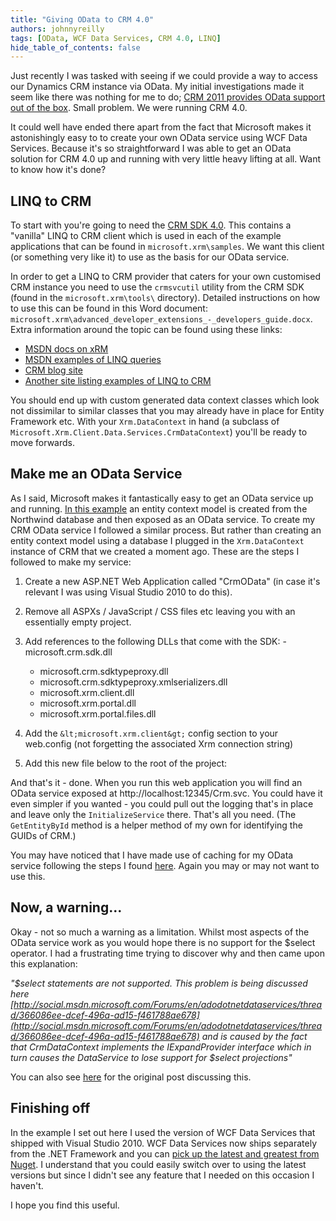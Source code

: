 ```yaml
---
title: "Giving OData to CRM 4.0"
authors: johnnyreilly
tags: [OData, WCF Data Services, CRM 4.0, LINQ]
hide_table_of_contents: false
---
```

Just recently I was tasked with seeing if we could provide a way to access our Dynamics CRM instance via OData. My initial investigations made it seem like there was nothing for me to do; [CRM 2011 provides OData support out of the box](http://msdn.microsoft.com/en-us/library/gg309461.aspx). Small problem. We were running CRM 4.0.

 It could well have ended there apart from the fact that Microsoft makes it astonishingly easy to to create your own OData service using WCF Data Services. Because it's so straightforward I was able to get an OData solution for CRM 4.0 up and running with very little heavy lifting at all. Want to know how it's done?

## LINQ to CRM

To start with you're going to need the [CRM SDK 4.0](http://www.microsoft.com/en-us/download/details.aspx?id=38). This contains a "vanilla" LINQ to CRM client which is used in each of the example applications that can be found in `microsoft.xrm\samples`. We want this client (or something very like it) to use as the basis for our OData service.

In order to get a LINQ to CRM provider that caters for your own customised CRM instance you need to use the `crmsvcutil` utility from the CRM SDK (found in the `microsoft.xrm\tools\` directory). Detailed instructions on how to use this can be found in this Word document: `microsoft.xrm\advanced_developer_extensions_-_developers_guide.docx`. Extra information around the topic can be found using these links:

- [MSDN docs on xRM](http://msdn.microsoft.com/en-us/library/ff681559)
- [MSDN examples of LINQ queries](http://msdn.microsoft.com/en-us/library/ff681573)
- [CRM blog site](http://www.dynamicscrmtrickbag.com/)
- [Another site listing examples of LINQ to CRM](http://community.adxstudio.com/products/adxstudio-portals/developers-guide/archive/linq-to-crm-22/)



You should end up with custom generated data context classes which look not dissimilar to similar classes that you may already have in place for Entity Framework etc. With your `Xrm.DataContext` in hand (a subclass of `Microsoft.Xrm.Client.Data.Services.CrmDataContext`) you'll be ready to move forwards.

## Make me an OData Service

As I said, Microsoft makes it fantastically easy to get an OData service up and running. [In this example](http://msdn.microsoft.com/en-US/library/dd728275) an entity context model is created from the Northwind database and then exposed as an OData service. To create my CRM OData service I followed a similar process. But rather than creating an entity context model using a database I plugged in the `Xrm.DataContext` instance of CRM that we created a moment ago. These are the steps I followed to make my service:

1. Create a new ASP.NET Web Application called "CrmOData" (in case it's relevant I was using Visual Studio 2010 to do this).
2. Remove all ASPXs / JavaScript / CSS files etc leaving you with an essentially empty project.
3. Add references to the following DLLs that come with the SDK: - microsoft.crm.sdk.dll
    - microsoft.crm.sdktypeproxy.dll
    - microsoft.crm.sdktypeproxy.xmlserializers.dll
    - microsoft.xrm.client.dll
    - microsoft.xrm.portal.dll
    - microsoft.xrm.portal.files.dll

    

4. Add the `&lt;microsoft.xrm.client&gt;` config section to your web.config (not forgetting the associated Xrm connection string)
5. Add this new file below to the root of the project:



<script src="https://gist.github.com/3765280.js?file=Crm.svc.cs"></script>

And that's it - done. When you run this web application you will find an OData service exposed at http://localhost:12345/Crm.svc. You could have it even simpler if you wanted - you could pull out the logging that's in place and leave only the `InitializeService` there. That's all you need. (The `GetEntityById` method is a helper method of my own for identifying the GUIDs of CRM.)

You may have noticed that I have made use of caching for my OData service following the steps I found [here](https://blogs.msdn.com/b/peter_qian/archive/2010/11/17/using-asp-net-output-caching-with-wcf-data-services.aspx). Again you may or may not want to use this.

## Now, a warning...

Okay - not so much a warning as a limitation. Whilst most aspects of the OData service work as you would hope there is no support for the $select operator. I had a frustrating time trying to discover why and then came upon this explanation:

*"$select statements are not supported. This problem is being discussed here [http://social.msdn.microsoft.com/Forums/en/adodotnetdataservices/thread/366086ee-dcef-496a-ad15-f461788ae678](http://social.msdn.microsoft.com/Forums/en/adodotnetdataservices/thread/366086ee-dcef-496a-ad15-f461788ae678) and is caused by the fact that CrmDataContext implements the IExpandProvider interface which in turn causes the DataService to lose support for $select projections"*

You can also see [here](http://social.microsoft.com/Forums/en/crmdevelopment/thread/31daedb4-3d75-483a-8d7f-269af3375d74) for the original post discussing this.

## Finishing off

In the example I set out here I used the version of WCF Data Services that shipped with Visual Studio 2010. WCF Data Services now ships separately from the .NET Framework and you can [pick up the latest and greatest from Nuget](http://nuget.org/packages?q=wcf+data+services). I understand that you could easily switch over to using the latest versions but since I didn't see any feature that I needed on this occasion I haven't.

I hope you find this useful.


